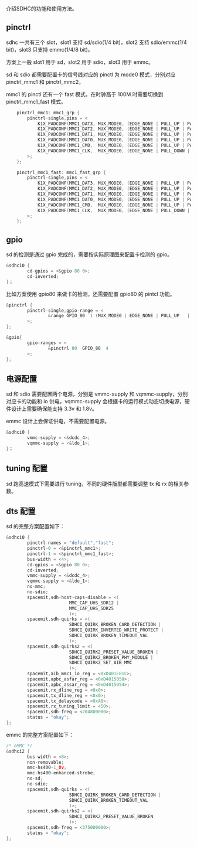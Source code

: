 介绍SDHC的功能和使用方法。

## pinctrl

sdhc 一共有三个 slot，slot1 支持 sd/sdio(1/4 bit)，slot2 支持 sdio/emmc(1/4 bit)，slot3 只支持 emmc(1/4/8 bit)。

方案上一般 slot1 用于 sd，slot2 用于 sdio，slot3 用于 emmc。

sd 和 sdio 都需要配置卡的信号线对应的 pinctl 为 mode0 模式，分别对应 pinctrl_mmc1 和 pinctrl_mmc2。

mmc1 的 pinctl 还有一个 fast 模式，在时钟高于 100M 时需要切换到 pinctrl_mmc1_fast 模式。

```c
    pinctrl_mmc1: mmc1_grp {
        pinctrl-single,pins = <
            K1X_PADCONF(MMC1_DAT3, MUX_MODE0, (EDGE_NONE | PULL_UP | PAD_3V_DS4))         /* mmc1_d3 */
            K1X_PADCONF(MMC1_DAT2, MUX_MODE0, (EDGE_NONE | PULL_UP | PAD_3V_DS4))         /* mmc1_d2 */
            K1X_PADCONF(MMC1_DAT1, MUX_MODE0, (EDGE_NONE | PULL_UP | PAD_3V_DS4))         /* mmc1_d1 */
            K1X_PADCONF(MMC1_DAT0, MUX_MODE0, (EDGE_NONE | PULL_UP | PAD_3V_DS4))         /* mmc1_d0 */
            K1X_PADCONF(MMC1_CMD,  MUX_MODE0, (EDGE_NONE | PULL_UP | PAD_3V_DS4))         /* mmc1_cmd */
            K1X_PADCONF(MMC1_CLK,  MUX_MODE0, (EDGE_NONE | PULL_DOWN | PAD_3V_DS4))       /* mmc1_clk */
        >;
    };

    pinctrl_mmc1_fast: mmc1_fast_grp {
        pinctrl-single,pins = <
            K1X_PADCONF(MMC1_DAT3, MUX_MODE0, (EDGE_NONE | PULL_UP | PAD_1V8_DS3))         /* mmc1_d3 */
            K1X_PADCONF(MMC1_DAT2, MUX_MODE0, (EDGE_NONE | PULL_UP | PAD_1V8_DS3))         /* mmc1_d2 */
            K1X_PADCONF(MMC1_DAT1, MUX_MODE0, (EDGE_NONE | PULL_UP | PAD_1V8_DS3))         /* mmc1_d1 */
            K1X_PADCONF(MMC1_DAT0, MUX_MODE0, (EDGE_NONE | PULL_UP | PAD_1V8_DS3))         /* mmc1_d0 */
            K1X_PADCONF(MMC1_CMD,  MUX_MODE0, (EDGE_NONE | PULL_UP | PAD_1V8_DS3))         /* mmc1_cmd */
            K1X_PADCONF(MMC1_CLK,  MUX_MODE0, (EDGE_NONE | PULL_DOWN | PAD_1V8_DS3))       /* mmc1_clk */
        >;
    };
```

## gpio

sd 的检测是通过 gpio 完成的，需要按实际原理图来配置卡检测的 gpio。

```c
&sdhci0 {
        cd-gpios = <&gpio 80 0>;
        cd-inverted;
}；
```

比如方案使用 gpio80 来做卡的检测，还需要配置 gpio80 的 pintcl 功能。

```c
&pinctrl {
        pinctrl-single,gpio-range = <
                &range GPIO_80  1 (MUX_MODE0 | EDGE_NONE | PULL_UP   | PAD_3V_DS4)
        >;
};

&gpio{
        gpio-ranges = <
                &pinctrl 80  GPIO_80  4
        >;
};
```

## 电源配置

sd 和 sdio 需要配置两个电源，分别是 vmmc-supply 和 vqmmc-supply，分别对应卡的功能和 io 供电，vqmmc-supply 会根据卡的运行模式动态切换电源，硬件设计上需要确保能支持 3.3v 和 1.8v。

emmc 设计上会保证供电，不需要配置电源。

```c
&sdhci0 { 
        vmmc-supply = <&dcdc_4>;
        vqmmc-supply = <&ldo_1>;
}；
```

## tuning 配置

sd 跑高速模式下需要进行 tuning，不同的硬件版型都需要调整 tx 和 rx 的相关参数。

## dts 配置

sd 的完整方案配置如下：

```c
&sdhci0 {
        pinctrl-names = "default","fast";
        pinctrl-0 = <&pinctrl_mmc1>;
        pinctrl-1 = <&pinctrl_mmc1_fast>;
        bus-width = <4>;
        cd-gpios = <&gpio 80 0>;
        cd-inverted;
        vmmc-supply = <&dcdc_4>;
        vqmmc-supply = <&ldo_1>;
        no-mmc;
        no-sdio;
        spacemit,sdh-host-caps-disable = <(
                        MMC_CAP_UHS_SDR12 |
                        MMC_CAP_UHS_SDR25
                        )>;
        spacemit,sdh-quirks = <(
                        SDHCI_QUIRK_BROKEN_CARD_DETECTION |
                        SDHCI_QUIRK_INVERTED_WRITE_PROTECT |
                        SDHCI_QUIRK_BROKEN_TIMEOUT_VAL
                        )>;
        spacemit,sdh-quirks2 = <(
                        SDHCI_QUIRK2_PRESET_VALUE_BROKEN |
                        SDHCI_QUIRK2_BROKEN_PHY_MODULE |
                        SDHCI_QUIRK2_SET_AIB_MMC
                        )>;
        spacemit,aib_mmc1_io_reg = <0xD401E81C>;
        spacemit,apbc_asfar_reg = <0xD4015050>;
        spacemit,apbc_assar_reg = <0xD4015054>;
        spacemit,rx_dline_reg = <0x0>;
        spacemit,tx_dline_reg = <0x0>;
        spacemit,tx_delaycode = <0xA0>;
        spacemit,rx_tuning_limit = <50>;
        spacemit,sdh-freq = <204800000>;
        status = "okay";
};
```

emmc 的完整方案配置如下：

```c
/* eMMC */
&sdhci2 {
        bus-width = <8>;
        non-removable;
        mmc-hs400-1_8v;
        mmc-hs400-enhanced-strobe;
        no-sd;
        no-sdio;
        spacemit,sdh-quirks = <(
                        SDHCI_QUIRK_BROKEN_CARD_DETECTION |
                        SDHCI_QUIRK_BROKEN_TIMEOUT_VAL
                        )>;
        spacemit,sdh-quirks2 = <(
                        SDHCI_QUIRK2_PRESET_VALUE_BROKEN
                        )>;
        spacemit,sdh-freq = <375000000>;
        status = "okay";
};
```
